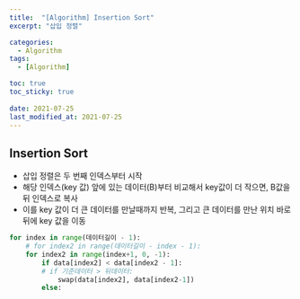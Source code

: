 ```yaml
---
title:  "[Algorithm] Insertion Sort"
excerpt: "삽입 정렬"

categories:
  - Algorithm
tags:
  - [Algorithm]

toc: true
toc_sticky: true
 
date: 2021-07-25
last_modified_at: 2021-07-25
---
```

## Insertion Sort
- 삽입 정렬은 두 번째 인덱스부터 시작
- 해당 인덱스(key 값) 앞에 있는 데이터(B)부터 비교해서 key값이 더 작으면, B값을 뒤 인덱스로 복사
- 이를 key 값이 더 큰 데이터를 만날때까지 반복, 그리고 큰 데이터를 만난 위치 바로 뒤에 key 값을 이동


```python
for index in range(데이터길이 - 1):
    # for index2 in range(데이터길이 - index - 1):
    for index2 in range(index+1, 0, -1):
        if data[index2] < data[index2 - 1]:
        # if 기준데이터 > 뒤데이터:
            swap(data[index2], data[index2-1])
        else:
            
```

```python
```

```python
```